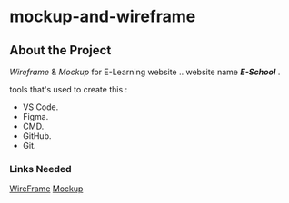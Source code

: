 # mockup-and-wireframe
## About the Project
 *Wireframe* & *Mockup* for E-Learning website ..
website name ***E-School*** .

tools that's used to create this :
* VS Code.
* Figma.
* CMD.
* GitHub.
* Git.


### Links Needed
[WireFrame](https://www.figma.com/file/3G5MqNU39niOd9l8EPpM7H/Wireframe-%26-Mockup?node-id=43%3A154&t=bbCJKqyovX8wIszv-1)
[Mockup](https://www.figma.com/file/3G5MqNU39niOd9l8EPpM7H/Wireframe-%26-Mockup?node-id=13%3A795)
